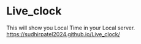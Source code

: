 # Live_clock

This will show you Local Time in your Local server.
https://sudhirpatel2024.github.io/Live_clock/
